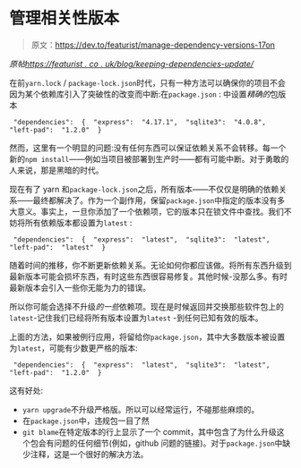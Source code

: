 # 管理相关性版本

> 原文：<https://dev.to/featurist/manage-dependency-versions-17on>

*原帖[https://featurist . co . uk/blog/keeping-dependencies-update/](https://featurist.co.uk/blog/keeping-dependencies-up-to-date/)*

在前`yarn.lock` / `package-lock.json`时代，只有一种方法可以确保你的项目不会因为某个依赖库引入了突破性的改变而中断:在`package.json` :
中设置*精确的*包版本

```
 "dependencies":  {  "express":  "4.17.1",  "sqlite3":  "4.0.8",  "left-pad":  "1.2.0"  } 
```

然而，这里有一个明显的问题:没有任何东西可以保证依赖关系不会转移。每一个新的`npm install`——例如当项目被部署到生产时——都有可能中断。对于勇敢的人来说，那是黑暗的时代。

现在有了 yarn 和`package-lock.json`之后，所有版本——不仅仅是明确的依赖关系——最终都解决了。作为一个副作用，保留`package.json`中指定的版本没有多大意义。事实上，一旦你添加了一个依赖项，它的版本只在锁文件中查找。我们不妨将所有依赖版本都设置为`latest` :

```
 "dependencies":  {  "express":  "latest",  "sqlite3":  "latest",  "left-pad":  "latest"  } 
```

随着时间的推移，你不断更新依赖关系。无论如何你都应该做。将所有东西升级到最新版本可能会损坏东西，有时这些东西很容易修复。其他时候-没那么多。有时最新版本会引入一些你无能为力的错误。

所以你可能会选择不升级*的一些*依赖项。现在是时候返回并交换那些软件包上的`latest`-记住我们已经将所有版本设置为`latest` -到任何已知有效的版本。

上面的方法，如果被例行应用，将留给你`package.json`，其中大多数版本被设置为`latest`，可能有少数更严格的版本:

```
 "dependencies":  {  "express":  "latest",  "sqlite3":  "latest",  "left-pad":  "1.2.0"  } 
```

这有好处:

*   `yarn upgrade`不升级严格版。所以可以经常运行，不碰那些麻烦的。
*   在`package.json`中，违规包一目了然
*   `git blame`在特定版本的行上显示了一个 commit，其中包含了为什么升级这个包会有问题的任何细节(例如，github 问题的链接)。对于`package.json`中缺少注释，这是一个很好的解决方法。